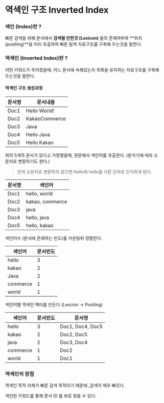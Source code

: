# 역색인 구조 Inverted Index



### 색인 (Index)란 ?



빠른 검색을 위해 문서에서 **검색될 만한것 (Lexicon)** 들의 존재여부와 **위치 (positing)**을 미리 추출하여 빠른 탐색 자료구조를 구축해 두는것을 말한다.



### 역색인 (Inverted Index)란 ?



어떤 키워드가 주어졌을때, 어느 문서에 속해있는지 목록을 유지하는 자료구조를 구축해 두는것을 말한다.



#### 역색인 구조 생성과정



| 문서명 | 문서내용      |
| ------ | ------------- |
| Doc1   | Hello World!  |
| Doc2   | KakaoCommerce |
| Doc3   | Java          |
| Doc4   | Hello Java    |
| Doc5   | Hello Kakao   |



위의 5개의 문서가 있다고 가정했을때, 원문에서 색인어를 추출한다. (분석기에 따라 소문자로 변환하기도 한다.)

> 만약 소문자로 변환하지 않으면 Hello와 hello를 다른 단어로 인식하게 된다.



| 문서명 | 색인어          |
| ------ | --------------- |
| Doc1   | hello, world    |
| Doc2   | kakao, commerce |
| Doc3   | java            |
| Doc4   | hello, java     |
| Doc5   | hello, kakao    |



색인어수 (문서에 존재하는 빈도)를 카운팅뒤 정렬한다.



| 색인어   | 문서빈도 |
| -------- | -------- |
| hello    | 3        |
| kakao    | 2        |
| Java     | 2        |
| commerce | 1        |
| world    | 1        |



색인어별 역색인 벡터를 만든다 (Lexcion -> Positing)



| 색인어   | 문서빈도 | 문서명           |
| -------- | -------- | ---------------- |
| hello    | 3        | Doc1, Doc4, Doc5 |
| kakao    | 2        | Doc2, Doc5       |
| java     | 2        | Doc3, Doc4       |
| commerce | 1        | Doc2             |
| world    | 1        | Doc1             |







### 역색인의 장점



역색인 목적 자체가 빠른 검색 목적이기 때문에 ,검색이 매우 빠르다.

색인된 키워드를 통해 문서 ID 를 바로 찾을 수 있다.
